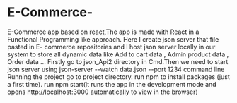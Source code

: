 # E-Commerce-
 E-Commerce app based on react,The app is made with React in a Functional Programming like approach.
 Here I create json server that file pasted in E- commerce repositories and I host json server locally in our system to store all dynamic data like Add to cart data , Admin product data , Order data ...
 Firstly go to json_Api2 directory in Cmd.Then we need to start json server using json-server --watch data.json --port 1234 command line 
Running the project go to project directory.
run npm to install packages (just a first time).
run npm start(it runs the app in the development mode and opens http://localhost:3000 automatically to view in the browser)
